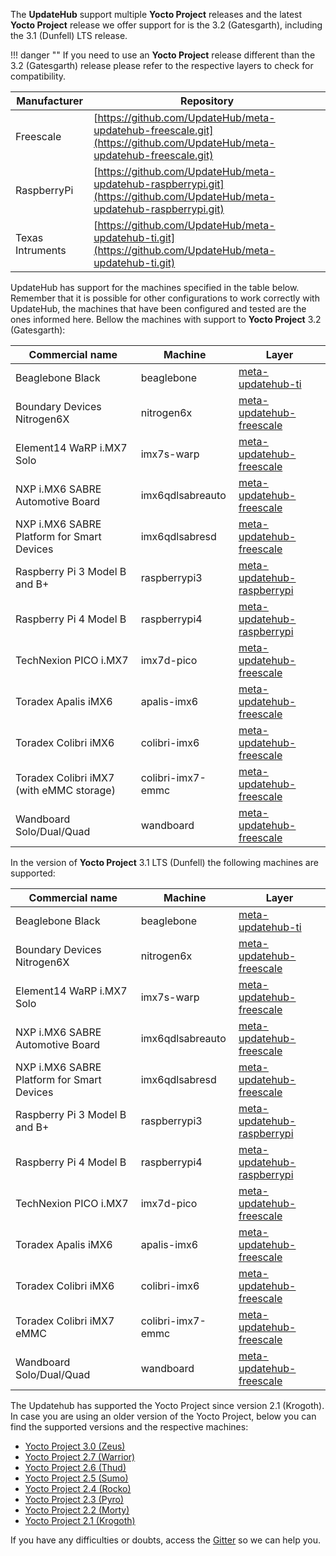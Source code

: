 The **UpdateHub** support multiple **Yocto Project** releases and the latest **Yocto Project** release we offer support for is the 3.2 (Gatesgarth), including the 3.1 (Dunfell) LTS release.

!!! danger ""
    If you need to use an **Yocto Project** release different than the 3.2 (Gatesgarth) release please refer to the respective layers to check for compatibility.

Manufacturer    |Repository                                                                                                                 |
----------------|---------------------------------------------------------------------------------------------------------------------------|
Freescale       |[https://github.com/UpdateHub/meta-updatehub-freescale.git](https://github.com/UpdateHub/meta-updatehub-freescale.git)     |
RaspberryPi     |[https://github.com/UpdateHub/meta-updatehub-raspberrypi.git](https://github.com/UpdateHub/meta-updatehub-raspberrypi.git) |
Texas Intruments|[https://github.com/UpdateHub/meta-updatehub-ti.git](https://github.com/UpdateHub/meta-updatehub-ti.git)                   |

UpdateHub has support for the machines specified in the table below. Remember that it is possible for other configurations to work correctly with UpdateHub, the machines that have been configured and tested are the ones informed here. Bellow the machines with support to **Yocto Project** 3.2 (Gatesgarth):

Commercial name                            |Machine           |Layer                                                                                              |
-------------------------------------------|------------------|---------------------------------------------------------------------------------------------------|
Beaglebone Black                           |beaglebone        |[meta-updatehub-ti](https://github.com/UpdateHub/meta-updatehub-ti/tree/gatesgarth)                   |
Boundary Devices Nitrogen6X                |nitrogen6x        |[meta-updatehub-freescale](https://github.com/UpdateHub/meta-updatehub-freescale/tree/gatesgarth)     |
Element14 WaRP i.MX7 Solo                  |imx7s-warp        |[meta-updatehub-freescale](https://github.com/UpdateHub/meta-updatehub-freescale/tree/gatesgarth)     |
NXP i.MX6 SABRE Automotive Board           |imx6qdlsabreauto  |[meta-updatehub-freescale](https://github.com/UpdateHub/meta-updatehub-freescale/tree/gatesgarth)     |
NXP i.MX6 SABRE Platform for Smart Devices |imx6qdlsabresd    |[meta-updatehub-freescale](https://github.com/UpdateHub/meta-updatehub-freescale/tree/gatesgarth)     |
Raspberry Pi 3 Model B and B+              |raspberrypi3      |[meta-updatehub-raspberrypi](https://github.com/UpdateHub/meta-updatehub-raspberrypi/tree/gatesgarth) |
Raspberry Pi 4 Model B                     |raspberrypi4      |[meta-updatehub-raspberrypi](https://github.com/UpdateHub/meta-updatehub-raspberrypi/tree/gatesgarth) |
TechNexion PICO i.MX7                      |imx7d-pico        |[meta-updatehub-freescale](https://github.com/UpdateHub/meta-updatehub-freescale/tree/gatesgarth)     |
Toradex Apalis iMX6                        |apalis-imx6       |[meta-updatehub-freescale](https://github.com/UpdateHub/meta-updatehub-freescale/tree/gatesgarth)     |
Toradex Colibri iMX6                       |colibri-imx6      |[meta-updatehub-freescale](https://github.com/UpdateHub/meta-updatehub-freescale/tree/gatesgarth)     |
Toradex Colibri iMX7 (with eMMC storage)   |colibri-imx7-emmc |[meta-updatehub-freescale](https://github.com/UpdateHub/meta-updatehub-freescale/tree/gatesgarth)     |
Wandboard Solo/Dual/Quad                   |wandboard         |[meta-updatehub-freescale](https://github.com/UpdateHub/meta-updatehub-freescale/tree/gatesgarth)     |

In the version of **Yocto Project** 3.1 LTS (Dunfell) the following machines are supported:

Commercial name                            |Machine          |Layer                                                                                              |
-------------------------------------------|-----------------|---------------------------------------------------------------------------------------------------|
Beaglebone Black                           |beaglebone       |[meta-updatehub-ti](https://github.com/UpdateHub/meta-updatehub-ti/tree/dunfell)                   |
Boundary Devices Nitrogen6X                |nitrogen6x       |[meta-updatehub-freescale](https://github.com/UpdateHub/meta-updatehub-freescale/tree/dunfell)     |
Element14 WaRP i.MX7 Solo                  |imx7s-warp       |[meta-updatehub-freescale](https://github.com/UpdateHub/meta-updatehub-freescale/tree/dunfell)     |
NXP i.MX6 SABRE Automotive Board           |imx6qdlsabreauto |[meta-updatehub-freescale](https://github.com/UpdateHub/meta-updatehub-freescale/tree/dunfell)     |
NXP i.MX6 SABRE Platform for Smart Devices |imx6qdlsabresd   |[meta-updatehub-freescale](https://github.com/UpdateHub/meta-updatehub-freescale/tree/dunfell)     |
Raspberry Pi 3 Model B and B+              |raspberrypi3     |[meta-updatehub-raspberrypi](https://github.com/UpdateHub/meta-updatehub-raspberrypi/tree/dunfell) |
Raspberry Pi 4 Model B                     |raspberrypi4     |[meta-updatehub-raspberrypi](https://github.com/UpdateHub/meta-updatehub-raspberrypi/tree/dunfell) |
TechNexion PICO i.MX7                      |imx7d-pico       |[meta-updatehub-freescale](https://github.com/UpdateHub/meta-updatehub-freescale/tree/dunfell)     |
Toradex Apalis iMX6                        |apalis-imx6      |[meta-updatehub-freescale](https://github.com/UpdateHub/meta-updatehub-freescale/tree/dunfell)     |
Toradex Colibri iMX6                       |colibri-imx6     |[meta-updatehub-freescale](https://github.com/UpdateHub/meta-updatehub-freescale/tree/dunfell)     |
Toradex Colibri iMX7 eMMC                  |colibri-imx7-emmc|[meta-updatehub-freescale](https://github.com/UpdateHub/meta-updatehub-freescale/tree/dunfell)     |
Wandboard Solo/Dual/Quad                   |wandboard        |[meta-updatehub-freescale](https://github.com/UpdateHub/meta-updatehub-freescale/tree/dunfell)     |


The Updatehub has supported the Yocto Project since version 2.1 (Krogoth). In case you are using an older version of the Yocto Project, below you can find the supported versions and the respective machines:

* [Yocto Project 3.0 (Zeus)](zeus.md)
* [Yocto Project 2.7 (Warrior)](warrior.md)
* [Yocto Project 2.6 (Thud)](thud.md)
* [Yocto Project 2.5 (Sumo)](sumo.md)
* [Yocto Project 2.4 (Rocko)](rocko.md)
* [Yocto Project 2.3 (Pyro)](pyro.md)
* [Yocto Project 2.2 (Morty)](morty.md)
* [Yocto Project 2.1 (Krogoth)](krogoth.md)

If you have any difficulties or doubts, access the [Gitter](https://gitter.im/UpdateHub/community?source=orgpage) so we can help you.
